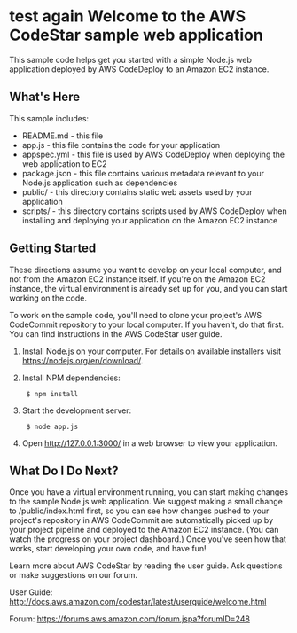 test again Welcome to the AWS CodeStar sample web application
==================================================

This sample code helps get you started with a simple Node.js web application
deployed by AWS CodeDeploy to an Amazon EC2 instance.

What's Here
-----------

This sample includes:

* README.md - this file
* app.js - this file contains the code for your application
* appspec.yml - this file is used by AWS CodeDeploy when deploying the web
  application to EC2
* package.json - this file contains various metadata relevant to your Node.js
  application such as dependencies
* public/ - this directory contains static web assets used by your application
* scripts/ - this directory contains scripts used by AWS CodeDeploy when
  installing and deploying your application on the Amazon EC2 instance


Getting Started
---------------

These directions assume you want to develop on your local computer, and not
from the Amazon EC2 instance itself. If you're on the Amazon EC2 instance, the
virtual environment is already set up for you, and you can start working on the
code.

To work on the sample code, you'll need to clone your project's AWS CodeCommit
repository to your local computer. If you haven't, do that first. You can find
instructions in the AWS CodeStar user guide.

1. Install Node.js on your computer.  For details on available installers visit
   https://nodejs.org/en/download/.

2. Install NPM dependencies:

        $ npm install

2. Start the development server:

        $ node app.js

3. Open http://127.0.0.1:3000/ in a web browser to view your application.

What Do I Do Next?
------------------

Once you have a virtual environment running, you can start making changes to
the sample Node.js web application. We suggest making a small change to
/public/index.html first, so you can see how changes pushed to your project's
repository in AWS CodeCommit are automatically picked up by your project
pipeline and deployed to the Amazon EC2 instance. (You can watch the progress
on your project dashboard.) Once you've seen how that works, start developing
your own code, and have fun!

Learn more about AWS CodeStar by reading the user guide.  Ask questions or make
suggestions on our forum.

User Guide: http://docs.aws.amazon.com/codestar/latest/userguide/welcome.html

Forum: https://forums.aws.amazon.com/forum.jspa?forumID=248
